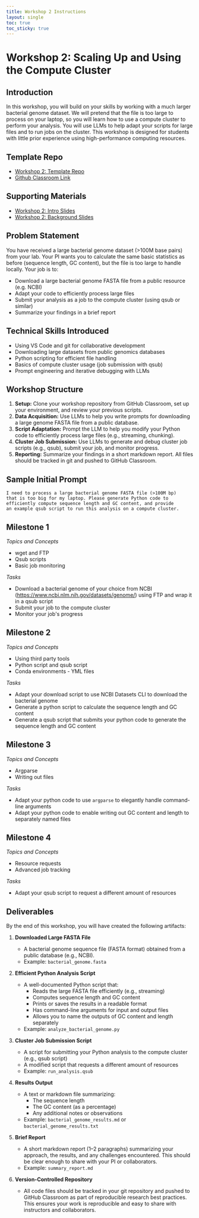 ```yaml
---
title: Workshop 2 Instructions
layout: single
toc: true
toc_sticky: true
---
```


# Workshop 2: Scaling Up and Using the Compute Cluster

## Introduction
In this workshop, you will build on your skills by working with a much larger bacterial genome dataset. We will pretend that the file is too large to process on your laptop, so you will learn how to use a compute cluster to perform your analysis. You will use LLMs to help adapt your scripts for large files and to run jobs on the cluster. This workshop is designed for students with little prior experience using high-performance computing resources.

## Template Repo
- [Workshop 2: Template Repo](https://github.com/bu-bioinfo-comp-workshops/workshop_2)
- [Github Classroom Link](https://classroom.github.com/a/ba_HL2g3)

## Supporting Materials
- [Workshop 2: Intro Slides](../workshop_2_introduction_slides/index.html)
- [Workshop 2: Background Slides](../workshop_2_background_slides/index.html)

## Problem Statement
You have received a large bacterial genome dataset (>100M base pairs) from your lab. Your PI wants you to calculate the same basic statistics as before (sequence length, GC content), but the file is too large to handle locally. Your job is to:
- Download a large bacterial genome FASTA file from a public resource (e.g. NCBI)
- Adapt your code to efficiently process large files
- Submit your analysis as a job to the compute cluster (using qsub or similar)
- Summarize your findings in a brief report

## Technical Skills Introduced
- Using VS Code and git for collaborative development
- Downloading large datasets from public genomics databases
- Python scripting for efficient file handling
- Basics of compute cluster usage (job submission with qsub)
- Prompt engineering and iterative debugging with LLMs

## Workshop Structure
1. **Setup:** Clone your workshop repository from GitHub Classroom, set up your environment, and review your previous scripts.
2. **Data Acquisition:** Use LLMs to help you write prompts for downloading a large genome FASTA file from a public database.
3. **Script Adaptation:** Prompt the LLM to help you modify your Python code to efficiently process large files (e.g., streaming, chunking).
4. **Cluster Job Submission:** Use LLMs to generate and debug cluster job scripts (e.g., qsub), submit your job, and monitor progress.
5. **Reporting:** Summarize your findings in a short markdown report. All files should be tracked in git and pushed to GitHub Classroom.

## Sample Initial Prompt
```
I need to process a large bacterial genome FASTA file (>100M bp)
that is too big for my laptop. Please generate Python code to
efficiently compute sequence length and GC content, and provide
an example qsub script to run this analysis on a compute cluster.
```

## Milestone 1

*Topics and Concepts*
- wget and FTP
- Qsub scripts
- Basic job monitoring

*Tasks*
- Download a bacterial genome of your choice from NCBI (https://www.ncbi.nlm.nih.gov/datasets/genome/)
using FTP and wrap it in a qsub script
- Submit your job to the compute cluster
- Monitor your job's progress

## Milestone 2

*Topics and Concepts*
- Using third party tools
- Python script and qsub script
- Conda environments - YML files

*Tasks*
- Adapt your download script to use NCBI Datasets CLI to download the bacterial genome
- Generate a python script to calculate the sequence length and GC content
- Generate a qsub script that submits your python code to generate the sequence length and GC content

## Milestone 3

*Topics and Concepts*
- Argparse
- Writing out files

*Tasks*
- Adapt your python code to use `argparse` to elegantly handle command-line arguments
- Adapt your python code to enable  writing out GC content and length to separately named files

## Milestone 4

*Topics and Concepts*
- Resource requests
- Advanced job tracking

*Tasks*
- Adapt your qsub script to request a different amount of resources



## Deliverables
By the end of this workshop, you will have created the following artifacts:

1. **Downloaded Large FASTA File**
   - A bacterial genome sequence file (FASTA format) obtained from a public database (e.g., NCBI).
   - Example: `bacterial_genome.fasta`

2. **Efficient Python Analysis Script**
   - A well-documented Python script that:
     - Reads the large FASTA file efficiently (e.g., streaming)
     - Computes sequence length and GC content
     - Prints or saves the results in a readable format
     - Has command-line arguments for input and output files
     - Allows you to name the outputs of GC content and length separately
   - Example: `analyze_bacterial_genome.py`

3. **Cluster Job Submission Script**
   - A script for submitting your Python analysis to the compute cluster (e.g., qsub script)
   - A modified script that requests a different amount of resources
   - Example: `run_analysis.qsub`

4. **Results Output**
   - A text or markdown file summarizing:
     - The sequence length 
     - The GC content (as a percentage)
     - Any additional notes or observations
   - Example: `bacterial_genome_results.md` or `bacterial_genome_results.txt`

5. **Brief Report**
   - A short markdown report (1–2 paragraphs) summarizing your approach, the results, and any challenges encountered. This should be clear enough to share with your PI or collaborators.
   - Example: `summary_report.md`

6. **Version-Controlled Repository**
   - All code files should be tracked in your git repository and pushed to GitHub Classroom as part of reproducible research best practices. This ensures your work is reproducible and easy to share with instructors and collaborators.
